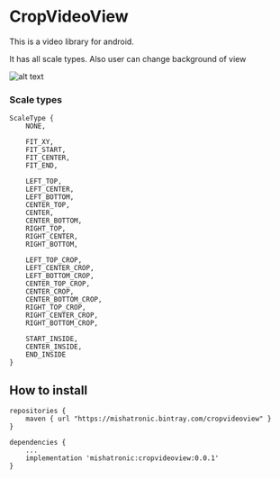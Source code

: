 # CropVideoView
This is a video library for android.

It has all scale types. Also user can change background of view

![alt text](https://raw.githubusercontent.com/mishatron/CropVideoView/master/sample/src/main/res/drawable/screenshot1.png)

### Scale types
```
ScaleType {
    NONE,

    FIT_XY,
    FIT_START,
    FIT_CENTER,
    FIT_END,

    LEFT_TOP,
    LEFT_CENTER,
    LEFT_BOTTOM,
    CENTER_TOP,
    CENTER,
    CENTER_BOTTOM,
    RIGHT_TOP,
    RIGHT_CENTER,
    RIGHT_BOTTOM,

    LEFT_TOP_CROP,
    LEFT_CENTER_CROP,
    LEFT_BOTTOM_CROP,
    CENTER_TOP_CROP,
    CENTER_CROP,
    CENTER_BOTTOM_CROP,
    RIGHT_TOP_CROP,
    RIGHT_CENTER_CROP,
    RIGHT_BOTTOM_CROP,

    START_INSIDE,
    CENTER_INSIDE,
    END_INSIDE
}
```

## How to install


``` 
repositories {
    maven { url "https://mishatronic.bintray.com/cropvideoview" }
} 
```

``` 
dependencies {
    ...
    implementation 'mishatronic:cropvideoview:0.0.1'
} 
```
